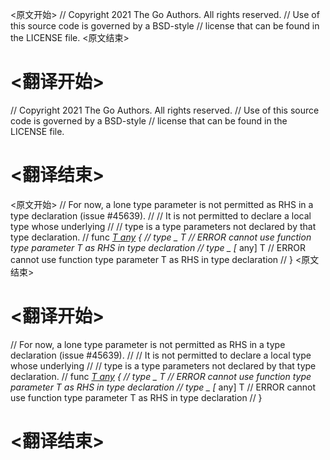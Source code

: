 
<原文开始>
// Copyright 2021 The Go Authors. All rights reserved.
// Use of this source code is governed by a BSD-style
// license that can be found in the LICENSE file.
<原文结束>

# <翻译开始>
// Copyright 2021 The Go Authors. All rights reserved.
// Use of this source code is governed by a BSD-style
// license that can be found in the LICENSE file.
# <翻译结束>


<原文开始>
// For now, a lone type parameter is not permitted as RHS in a type declaration (issue #45639).
// // It is not permitted to declare a local type whose underlying
// // type is a type parameters not declared by that type declaration.
// func _[T any]() {
// 	type _ T         // ERROR cannot use function type parameter T as RHS in type declaration
// 	type _ [_ any] T // ERROR cannot use function type parameter T as RHS in type declaration
// }
<原文结束>

# <翻译开始>
// For now, a lone type parameter is not permitted as RHS in a type declaration (issue #45639).
// // It is not permitted to declare a local type whose underlying
// // type is a type parameters not declared by that type declaration.
// func _[T any]() {
// 	type _ T         // ERROR cannot use function type parameter T as RHS in type declaration
// 	type _ [_ any] T // ERROR cannot use function type parameter T as RHS in type declaration
// }
# <翻译结束>

